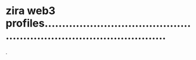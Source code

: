 # zira web3 profiles........................................................................................
.
